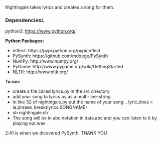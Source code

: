 Nightingale takes lyrics and creates a song for them.

<h3>DependenciesL</h3>

python3:
https://www.python.org/
 
<b>Python Packages:</b>
<ul>
	<li>inflect: https://pypi.python.org/pypi/inflect</li>
	<li>PySynth: https://github.com/mdoege/PySynth</li>
	<li>NumPy: http://www.numpy.org/</li>
	<li>PyGame: http://www.pygame.org/wiki/GettingStarted</li>
	<li>NLTK: http://www.nltk.org/</li>
</ul>
<b>To run:</b>
<ul>
	<li>create a file called lyrics.py in the src directory</li>
	<li>add your song to lyrics.py as a multi-line-string</li>
	<li>in line 32 of nightingale.py put the name of your song... lyric_lines = la.phrase_break(lyrics.SONGNAME)</li>
	<li>sh nightingale.sh</li>
	<li>The song will be in abc notation in data.abc and you can listen to it by playing out.wav</li>
</ul>


2:41 is when we dicovered PySynth.
THANK YOU
